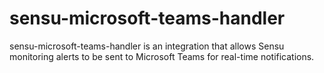 # sensu-microsoft-teams-handler
sensu-microsoft-teams-handler is an integration that allows Sensu monitoring alerts to be sent to Microsoft Teams for real-time notifications.
